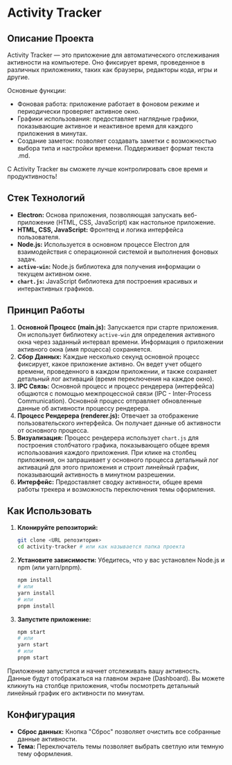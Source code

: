 # Activity Tracker

## Описание Проекта
Activity Tracker — это приложение для автоматического отслеживания активности на компьютере. Оно фиксирует время, проведенное в различных приложениях, таких как браузеры, редакторы кода, игры и другие.

Основные функции:

* Фоновая работа: приложение работает в фоновом режиме и периодически проверяет активное окно.
* Графики использования: предоставляет наглядные графики, показывающие активное и неактивное время для каждого приложения в минутах.
* Создание заметок: позволяет создавать заметки с возможностью выбора типа и настройки времени. Поддерживает формат текста .md.

С Activity Tracker вы сможете лучше контролировать свое время и продуктивность!

## Стек Технологий
*   **Electron:** Основа приложения, позволяющая запускать веб-приложение (HTML, CSS, JavaScript) как настольное приложение.
*   **HTML, CSS, JavaScript:** Фронтенд и логика интерфейса пользователя.
*   **Node.js:** Используется в основном процессе Electron для взаимодействия с операционной системой и выполнения фоновых задач.
*   **`active-win`:** Node.js библиотека для получения информации о текущем активном окне.
*   **`chart.js`:** JavaScript библиотека для построения красивых и интерактивных графиков.

## Принцип Работы
1.  **Основной Процесс (main.js):** Запускается при старте приложения. Он использует библиотеку `active-win` для определения активного окна через заданный интервал времени. Информация о приложении активного окна (имя процесса) сохраняется.
2.  **Сбор Данных:** Каждые несколько секунд основной процесс фиксирует, какое приложение активно. Он ведет учет общего времени, проведенного в каждом приложении, и также сохраняет детальный лог активаций (время переключения на каждое окно).
3.  **IPC Связь:** Основной процесс и процесс рендерера (интерфейса) общаются с помощью межпроцессной связи (IPC - Inter-Process Communication). Основной процесс отправляет обновленные данные об активности процессу рендерера.
4.  **Процесс Рендерера (renderer.js):** Отвечает за отображение пользовательского интерфейса. Он получает данные об активности от основного процесса.
5.  **Визуализация:** Процесс рендерера использует `chart.js` для построения столбчатого графика, показывающего общее время использования каждого приложения. При клике на столбец приложения, он запрашивает у основного процесса детальный лог активаций для этого приложения и строит линейный график, показывающий активность в минутном разрешении.
6.  **Интерфейс:** Предоставляет сводку активности, общее время работы трекера и возможность переключения темы оформления.

## Как Использовать
1.  **Клонируйте репозиторий:**
    ```bash
    git clone <URL репозитория>
    cd activity-tracker # или как называется папка проекта
    ```
2.  **Установите зависимости:** Убедитесь, что у вас установлен Node.js и npm (или yarn/pnpm).
    ```bash
    npm install
    # или
    yarn install
    # или
    pnpm install
    ```
3.  **Запустите приложение:**
    ```bash
    npm start
    # или
    yarn start
    # или
    pnpm start
    ```
Приложение запустится и начнет отслеживать вашу активность. Данные будут отображаться на главном экране (Dashboard). Вы можете кликнуть на столбце приложения, чтобы посмотреть детальный линейный график его активности по минутам.

## Конфигурация
*   **Сброс данных:** Кнопка "Сброс" позволяет очистить все собранные данные активности.
*   **Тема:** Переключатель темы позволяет выбрать светлую или темную тему оформления. 
